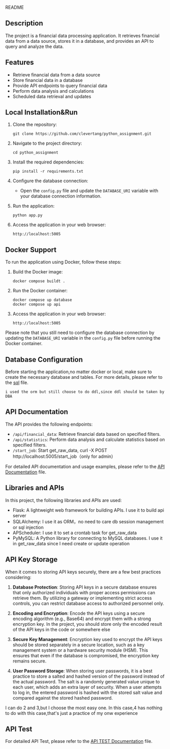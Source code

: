 README

## Description

The project is a financial data processing application. It retrieves financial data from a data source, stores it in a
database, and provides an API to query and analyze the data.

## Features

- Retrieve financial data from a data source
- Store financial data in a database
- Provide API endpoints to query financial data
- Perform data analysis and calculations
- Scheduled data retrieval and updates

## Local Installation&Run

1. Clone the repository:

   ```shell
   git clone https://github.com/clevertang/python_assignment.git
   ```

2. Navigate to the project directory:

   ```shell
   cd python_assignment
   ```

3. Install the required dependencies:

   ```shell
   pip install -r requirements.txt
   ```

4. Configure the database connection:

    - Open the `config.py` file and update the `DATABASE_URI` variable with your database connection information.

5. Run the application:

   ```shell
   python app.py
   ```

6. Access the application in your web browser:

   ```
   http://localhost:5005
   ```

## Docker Support

To run the application using Docker, follow these steps:

1. Build the Docker image:

   ```shell
   docker compose buildt .
   ```

2. Run the Docker container:

   ```shell
   docker compose up database
   docker compose up api
   ```

3. Access the application in your web browser:

   ```
   http://localhost:5005
   ```

Please note that you still need to configure the database connection by updating the `DATABASE_URI` variable in
the `config.py` file before running the Docker container.

## Database Configuration

Before starting the application,no matter docker or local, make sure to create the necessary database and tables. For
more details, please refer to the [sql](schema.sql) file.

   ```
   i used the orm but still choose to do ddl,since ddl should be taken by DBA
   ```

## API Documentation

The API provides the following endpoints:

- `/api/financial_data`: Retrieve financial data based on specified filters.
- `/api/statistics`: Perform data analysis and calculate statistics based on specified filters.
- `/start_job`: Start get_raw_data, curl -X POST http://localhost:5005/start_job（only for admin）

For detailed API documentation and usage examples, please refer to the [API Documentation](API_DOCUMENTATION.md) file.

## Libraries and APIs

In this project, the following libraries and APIs are used:

- Flask: A lightweight web framework for building APIs. I use it to build api server
- SQLAlchemy: I use it as ORM，no need to care db session management or sql injection
- APScheduler: I use it to set a crontab task for get_raw_data
- PyMySQL: A Python library for connecting to MySQL databases. I use it in get_raw_data since I need create or update
  operation

## API Key Storage

When it comes to storing API keys securely, there are a few best practices considering:

1. **Database Protection**: Storing API keys in a secure database ensures that only authorized individuals with proper access permissions can retrieve them. By utilizing a gateway or implementing strict access controls, you can restrict database access to authorized personnel only.

2. **Encoding and Encryption**: Encode the API keys using a secure encoding algorithm (e.g., Base64) and encrypt them with a strong encryption key. In the project, you should store only the encoded result of the API keys in the code or somewhere else

3. **Secure Key Management**: Encryption key used to encrypt the API keys should be stored separately in a secure location, such as a key management system or a hardware security module (HSM). This ensures that even if the database is compromised, the encryption key remains secure.

4. **User Password Storage**: When storing user passwords, it is a best practice to store a salted and hashed version of the password instead of the actual password. The salt is a randomly generated value unique to each user, which adds an extra layer of security. When a user attempts to log in, the entered password is hashed with the stored salt value and compared against the stored hashed password.

I can do 2 and 3,but I choose the most easy one. In this case,4 has nothing to do with this case,that's just a practice of my onw experience


## API Test

For detailed API Test, please refer to the [API TEST Documentation](API_TEST.md) file.
